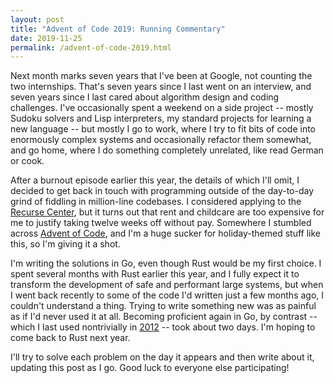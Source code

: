 ```yaml
---
layout: post
title: "Advent of Code 2019: Running Commentary"
date: 2019-11-25
permalink: /advent-of-code-2019.html
---
```


Next month marks seven years that I've been at Google, not counting the two
internships. That's seven years since I last went on an interview, and seven
years since I last cared about algorithm design and coding challenges. I've
occasionally spent a weekend on a side project -- mostly Sudoku solvers and Lisp
interpreters, my standard projects for learning a new language -- but mostly I
go to work, where I try to fit bits of code into enormously complex systems and
occasionally refactor them somewhat, and go home, where I do something
completely unrelated, like read German or cook.

After a burnout episode earlier this year, the details of which I'll omit, I
decided to get back in touch with programming outside of the day-to-day grind of
fiddling in million-line codebases. I considered applying to the [Recurse
Center](https://www.recurse.com), but it turns out that rent and childcare are
too expensive for me to justify taking twelve weeks off without pay. Somewhere I
stumbled across [Advent of Code](https://adventofcode.com), and I'm a huge
sucker for holiday-themed stuff like this, so I'm giving it a shot.

I'm writing the solutions in Go, even though Rust would be my first choice. I
spent several months with Rust earlier this year, and I fully expect it to
transform the development of safe and performant large systems, but when I went
back recently to some of the code I'd written just a few months ago, I couldn't
understand a thing. Trying to write something new was as painful as if I'd never
used it at all. Becoming proficient again in Go, by contrast -- which I last
used nontrivially in [2012](https://github.com/dhconnelly/rtreego) -- took about
two days. I'm hoping to come back to Rust next year.

I'll try to solve each problem on the day it appears and then write about it,
updating this post as I go. Good luck to everyone else participating!
